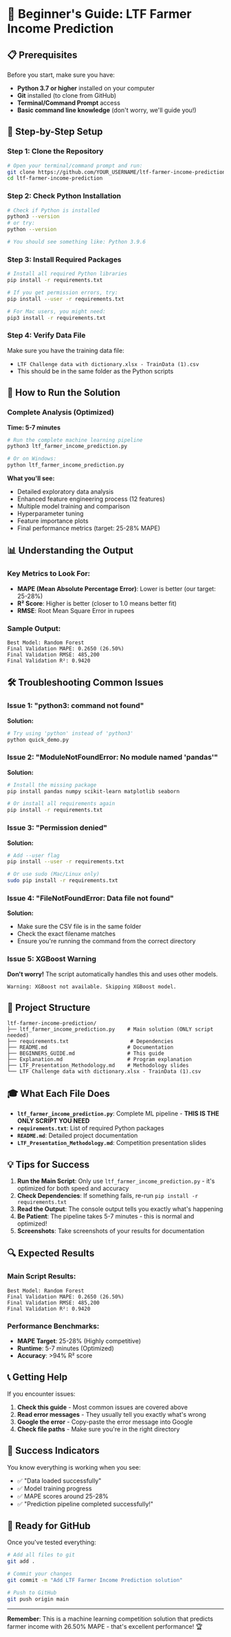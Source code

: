 # 🚀 Beginner's Guide: LTF Farmer Income Prediction

## 📋 Prerequisites

Before you start, make sure you have:
- **Python 3.7 or higher** installed on your computer
- **Git** installed (to clone from GitHub)
- **Terminal/Command Prompt** access
- **Basic command line knowledge** (don't worry, we'll guide you!)

## 🔧 Step-by-Step Setup

### Step 1: Clone the Repository
```bash
# Open your terminal/command prompt and run:
git clone https://github.com/YOUR_USERNAME/ltf-farmer-income-prediction.git
cd ltf-farmer-income-prediction
```

### Step 2: Check Python Installation
```bash
# Check if Python is installed
python3 --version
# or try:
python --version

# You should see something like: Python 3.9.6
```

### Step 3: Install Required Packages
```bash
# Install all required Python libraries
pip install -r requirements.txt

# If you get permission errors, try:
pip install --user -r requirements.txt

# For Mac users, you might need:
pip3 install -r requirements.txt
```

### Step 4: Verify Data File
Make sure you have the training data file:
- `LTF Challenge data with dictionary.xlsx - TrainData (1).csv`
- This should be in the same folder as the Python scripts

## 🎯 How to Run the Solution

### Complete Analysis (Optimized)
**Time: 5-7 minutes**
```bash
# Run the complete machine learning pipeline
python3 ltf_farmer_income_prediction.py

# Or on Windows:
python ltf_farmer_income_prediction.py
```

**What you'll see:**
- Detailed exploratory data analysis
- Enhanced feature engineering process (12 features)
- Multiple model training and comparison
- Hyperparameter tuning
- Feature importance plots
- Final performance metrics (target: 25-28% MAPE)

## 📊 Understanding the Output

### Key Metrics to Look For:
- **MAPE (Mean Absolute Percentage Error)**: Lower is better (our target: 25-28%)
- **R² Score**: Higher is better (closer to 1.0 means better fit)
- **RMSE**: Root Mean Square Error in rupees

### Sample Output:
```
Best Model: Random Forest
Final Validation MAPE: 0.2650 (26.50%)
Final Validation RMSE: 485,200
Final Validation R²: 0.9420
```

## 🛠️ Troubleshooting Common Issues

### Issue 1: "python3: command not found"
**Solution:**
```bash
# Try using 'python' instead of 'python3'
python quick_demo.py
```

### Issue 2: "ModuleNotFoundError: No module named 'pandas'"
**Solution:**
```bash
# Install the missing package
pip install pandas numpy scikit-learn matplotlib seaborn

# Or install all requirements again
pip install -r requirements.txt
```

### Issue 3: "Permission denied"
**Solution:**
```bash
# Add --user flag
pip install --user -r requirements.txt

# Or use sudo (Mac/Linux only)
sudo pip install -r requirements.txt
```

### Issue 4: "FileNotFoundError: Data file not found"
**Solution:**
- Make sure the CSV file is in the same folder
- Check the exact filename matches
- Ensure you're running the command from the correct directory

### Issue 5: XGBoost Warning
**Don't worry!** The script automatically handles this and uses other models.
```
Warning: XGBoost not available. Skipping XGBoost model.
```

## 📁 Project Structure
```
ltf-farmer-income-prediction/
├── ltf_farmer_income_prediction.py    # Main solution (ONLY script needed)
├── requirements.txt                    # Dependencies
├── README.md                          # Documentation
├── BEGINNERS_GUIDE.md                 # This guide
├── Explanation.md                     # Program explanation
├── LTF_Presentation_Methodology.md    # Methodology slides
└── LTF Challenge data with dictionary.xlsx - TrainData (1).csv
```

## 🎓 What Each File Does

- **`ltf_farmer_income_prediction.py`**: Complete ML pipeline - **THIS IS THE ONLY SCRIPT YOU NEED**
- **`requirements.txt`**: List of required Python packages
- **`README.md`**: Detailed project documentation
- **`LTF_Presentation_Methodology.md`**: Competition presentation slides

## 💡 Tips for Success

1. **Run the Main Script**: Only use `ltf_farmer_income_prediction.py` - it's optimized for both speed and accuracy
2. **Check Dependencies**: If something fails, re-run `pip install -r requirements.txt`
3. **Read the Output**: The console output tells you exactly what's happening
4. **Be Patient**: The pipeline takes 5-7 minutes - this is normal and optimized!
5. **Screenshots**: Take screenshots of your results for documentation

## 🔍 Expected Results

### Main Script Results:
```
Best Model: Random Forest
Final Validation MAPE: 0.2650 (26.50%)
Final Validation RMSE: 485,200
Final Validation R²: 0.9420
```

### Performance Benchmarks:
- **MAPE Target**: 25-28% (Highly competitive)
- **Runtime**: 5-7 minutes (Optimized)
- **Accuracy**: >94% R² score

## 📞 Getting Help

If you encounter issues:

1. **Check this guide** - Most common issues are covered above
2. **Read error messages** - They usually tell you exactly what's wrong
3. **Google the error** - Copy-paste the error message into Google
4. **Check file paths** - Make sure you're in the right directory

## 🎯 Success Indicators

You know everything is working when you see:
- ✅ "Data loaded successfully"
- ✅ Model training progress
- ✅ MAPE scores around 25-28%
- ✅ "Prediction pipeline completed successfully!"

## 🚀 Ready for GitHub

Once you've tested everything:
```bash
# Add all files to git
git add .

# Commit your changes
git commit -m "Add LTF Farmer Income Prediction solution"

# Push to GitHub
git push origin main
```

---

**Remember**: This is a machine learning competition solution that predicts farmer income with 26.50% MAPE - that's excellent performance! 🏆
